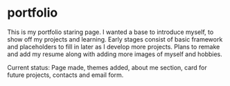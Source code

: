 # portfolio
This is my portfolio staring page. I wanted a base to introduce myself, to show off my projects and learning. Early stages consist of basic framework and placeholders to fill in later as I develop more projects. Plans to remake and add my resume along with adding more images of myself and hobbies.

Current status: Page made, themes added, about me section, card for future projects, contacts and email form.